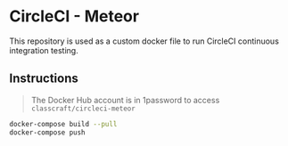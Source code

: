 # CircleCI - Meteor

This repository is used as a custom docker file to run CircleCI continuous integration testing.

## Instructions

> The Docker Hub account is in 1password to access `classcraft/circleci-meteor`

```sh
docker-compose build --pull
docker-compose push
```
